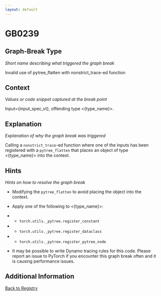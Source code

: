 ```yaml
---
layout: default
---
```

# GB0239

## Graph-Break Type
*Short name describing what triggered the graph break*

Invalid use of pytree_flatten with nonstrict_trace-ed function

## Context
*Values or code snippet captured at the break point*

Input={input_spec_vt}, offending type <{type_name}>.

## Explanation
*Explanation of why the graph break was triggered*

Calling a `nonstrict_trace`-ed function where one of the inputs has been registered with a `pytree_flatten` that places an object of type <{type_name}> into the context.

## Hints
*Hints on how to resolve the graph break*

- Modifying the `pytree_flatten` to avoid placing the object into the context.
- Apply one of the following to <{type_name}>:

- * `torch.utils._pytree.register_constant`

- * `torch.utils._pytree.register_dataclass`

- * `torch.utils._pytree.register_pytree_node`
- It may be possible to write Dynamo tracing rules for this code. Please report an issue to PyTorch if you encounter this graph break often and it is causing performance issues.


## Additional Information

<!-- ADDITIONAL INFORMATION START - Add custom information below this line -->

<!-- ADDITIONAL INFORMATION END -->

[Back to Registry](../index.html)
